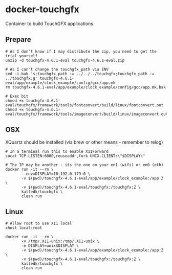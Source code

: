 # docker-touchgfx
Container to build TouchGFX applications

## Prepare

    # As I don't know if I may distribute the zip, you need to get the trial yourself
    unzip -d touchgfx-4.6.1-eval touchgfx-4.6.1-eval.zip

    # As I can't change the touchgfx_path via ENV
    sed -i.bak 's;touchgfx_path := ../../../touchgfx;touchgfx_path := ../touchgfx;g' touchgfx-4.6.1-eval/app/example/clock_example/config/gcc/app.mk
    rm touchgfx-4.6.1-eval/app/example/clock_example/config/gcc/app.mk.bak

    # Exec bit
    chmod +x touchgfx-4.6.1-eval/touchgfx/framework/tools/fontconvert/build/linux/fontconvert.out
    chmod +x touchgfx-4.6.1-eval/touchgfx/framework/tools/imageconvert/build/linux/imageconvert.out

## OSX

XQuartz should be installed (via brew or other means - remember to relog)

    # In a terminal run this to enable X11Forward
    socat TCP-LISTEN:6000,reuseaddr,fork UNIX-CLIENT:\"$DISPLAY\"

    # The IP may be another - its the one on your en1 (wifi) or en0 (eth)
    docker run -it --rm \
           --env=DISPLAY=10.192.0.179:0 \
           -v $(pwd)/touchgfx-4.6.1-eval/app/example/clock_example:/app:Z \
           -v $(pwd)/touchgfx-4.6.1-eval/touchgfx:/touchgfx:Z \
           kalledk/touchgfx \
           clean run

## Linux

    # Allow root to use X11 local
    xhost local:root
    
    docker run -it --rm \
           -v /tmp/.X11-unix:/tmp/.X11-unix \
           -e DISPLAY=unix$DISPLAY \
           -v $(pwd)/touchgfx-4.6.1-eval/app/example/clock_example:/app:Z \
           -v $(pwd)/touchgfx-4.6.1-eval/touchgfx:/touchgfx:Z \
           kalledk/touchgfx \
           clean run
